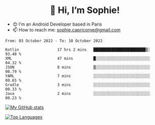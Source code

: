 <h1 align="center"> 👋 Hi, I’m Sophie! </h1>  

- 😊 I’m an Android Developer based in Paris
- 📫 How to reach me: sophie.capricorne@gmail.com


<!--START_SECTION:waka-->

```text
From: 03 October 2022 - To: 10 October 2022

Kotlin                 17 hrs 2 mins   ███████████████████████▒░   93.48 %
XML                    47 mins         █░░░░░░░░░░░░░░░░░░░░░░░░   04.32 %
JSON                   8 mins          ▒░░░░░░░░░░░░░░░░░░░░░░░░   00.79 %
YAML                   7 mins          ░░░░░░░░░░░░░░░░░░░░░░░░░   00.65 %
Gradle                 3 mins          ░░░░░░░░░░░░░░░░░░░░░░░░░   00.33 %
Java                   2 mins          ░░░░░░░░░░░░░░░░░░░░░░░░░   00.23 %
```

<!--END_SECTION:waka-->

[![My GitHub stats](https://github-readme-stats.vercel.app/api?username=sophicapri&show_icons=true&theme=buefy)](https://github.com/anuraghazra/github-readme-stats)

[![Top Languages](https://github-readme-stats.vercel.app/api/top-langs/?username=sophicapri&langs_count=2&layout=compact)](https://github.com/anuraghazra/github-readme-stats)
